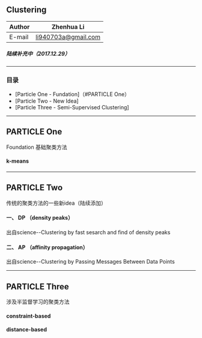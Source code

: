 Clustering
-------
|Author|Zhenhua Li|
|---|---|
|E-mail|li940703a@gmail.com

##### 陆续补充中（2017.12.29）
****
### 目录
* [Particle One - Fundation]（#PARTICLE One）
* [Particle Two - New Idea]
* [Particle Three - Semi-Supervised Clustering]
****
##  PARTICLE One
Foundation
基础聚类方法
#### k-means
#### 
****
## PARTICLE Two
传统的聚类方法的一些新idea（陆续添加）
#### 一、 DP （density peaks）
出自science--Clustering by fast sesarch and find of density peaks
#### 二、 AP （affinity propagation）
出自science--Clustering by Passing Messages Between Data Points

****
## PARTICLE Three

涉及半监督学习的聚类方法
#### constraint-based

#### distance-based

